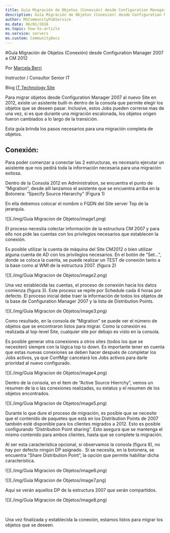 ```yaml
---
title: Guía Migración de Objetos (Conexión) desde Configuration Manager 2007 a CM 2012
description: Guía Migración de Objetos (Conexión) desde Configuration Manager 2007 a CM 2012
author: MSCommunityPubService
ms.date: 06/01/2016
ms.topic: how-to-article
ms.service: servers
ms.custom: CommunityDocs
---
```










#Guía Migración de Objetos (Conexión) desde Configuration Manager 2007 a CM 2012


Por [Marcela Berri](https://plus.google.com/102022832380927697290/posts/p/pub)

Instructor / Consultor Senior IT

Blog [IT Technology Site](http://ittechnologysite.blogspot.com.ar/)


Para migrar objetos desde Configuration Manager 2007 al nuevo Site en
2012, existe un asistente built-in dentro de la consola que permite
elegir los objetos que se deseen pasar. Inclusive, estos Jobs pueden
correrse mas de una vez, si es que durante una migración escalonada, los
objetos origen fueron cambiados a lo largo de la transición.

Esta guía brinda los pasos necesarios para una migración completa de
objetos.

Conexión:
---------
Para poder comenzar a conectar las 2 estructuras, es necesario ejecutar
un asistente que nos pedirá toda la información necesaria para una
migración exitosa.

Dentro de la Consola 2012 en Administration, se encuentra el punto de
“Migration”, desde allí lanzamos el asistente que se encuentra arriba en
la Botonera: “Specify Source Hierarchy” (Figura 1)

En ella debemos colocar el nombre o FQDN del Site server Top de la
jerarquía.

![](./img/Guia Migracion de Objetos/image1.png)


El proceso necesita colectar información de la estructura CM 2007 y para
ello nos pide las cuentas con los privilegios necesarios que establecen
la conexión.

Es posible utilizar la cuenta de máquina del Site CM2012 o bien utilizar
alguna cuenta de AD con los privilegios necesarios. En el botón de
“Set…”, donde se coloca la cuenta, se puede realizar un TEST de conexión
tanto a la base como al WMI de la estructura 2007. (figura 2)

![](./img/Guia Migracion de Objetos/image2.png)


Una vez establecida las cuentas, el proceso de conexión hacia los datos
comienza (figura 3). Este proceso se repite por Schedule cada 4 horas
por defecto. El proceso inicial debe traer la información de todos los
objetos de la base de Configuration Manager 2007 y la lista de
Distribution Points.

![](./img/Guia Migracion de Objetos/image3.png)


Como resultado, en la consola de “Migration” se puede ver el número de
objetos que se encontraron listos para migrar. Como la conexión es
realizada al top-level Site, cualquier site por debajo es visto en la
consola.

Es posible generar otra conexiones a otros sites (todos los que se
necesiten) siempre con la lógica top to down. Es importante tener en
cuenta que estas nuevas conexiones se deben hacer después de completar
los Jobs activos, ya que ConfMgr cancelará los Jobs activos para darle
prioridad al nuevo configurado.

![](./img/Guia Migracion de Objetos/image4.png)


Dentro de la consola, en el ítem de “Active Source Hierrchy”, vemos un
resumen de la o las conexiones realizadas, su estatus y el resumen de
los objetos encontrados.

![](./img/Guia Migracion de Objetos/image5.png)


Durante lo que dure el proceso de migración, es posible que se necesite
que el contenido de paquetes que está en los Distribution Points de 2007
también esté disponible para los clientes migrados a 2012. Esto es
posible configurando “Distribution Point sharing”. Esto asegura que se
mantenga el mismo contenido para ambos clientes, hasta que se complete
la migración.

Al ser esta característica opcional, si observamos la consola (figura
6), no hay por defecto ningún DP asignado.  Si se necesita, en la
botonera, se encuentra “Share Distribution Point”, la opción que permite
habilitar dicha característica.

![](./img/Guia Migracion de Objetos/image6.png)


![](./img/Guia Migracion de Objetos/image7.png)


Aquí se verán aquellos DP de la estructura 2007 que serán compartidos.

![](./img/Guia Migracion de Objetos/image8.png)


 

Una vez finalizada y establecida la conexión, estamos listos para migrar
los objetos que se deseen. 


